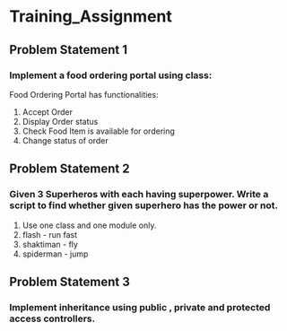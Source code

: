 # Training_Assignment

## Problem Statement 1
### Implement a food ordering portal using class: ###
Food Ordering Portal has functionalities:
1. Accept Order
2. Display Order status
3. Check Food Item is available for ordering
4. Change status of order


## Problem Statement 2
### Given 3 Superheros with each having superpower. Write a script to find whether given superhero has the power or not.
1. Use one class and one module only.
2. flash - run fast
3. shaktiman - fly
4. spiderman - jump

## Problem Statement 3
### Implement inheritance using public , private and protected access controllers.
